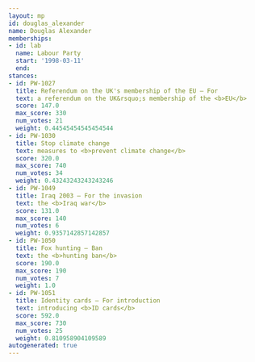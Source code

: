 ```yaml
---
layout: mp
id: douglas_alexander
name: Douglas Alexander
memberships:
- id: lab
  name: Labour Party
  start: '1998-03-11'
  end: 
stances:
- id: PW-1027
  title: Referendum on the UK's membership of the EU — For
  text: a referendum on the UK&rsquo;s membership of the <b>EU</b>
  score: 147.0
  max_score: 330
  num_votes: 21
  weight: 0.44545454545454544
- id: PW-1030
  title: Stop climate change
  text: measures to <b>prevent climate change</b>
  score: 320.0
  max_score: 740
  num_votes: 34
  weight: 0.43243243243243246
- id: PW-1049
  title: Iraq 2003 — For the invasion
  text: the <b>Iraq war</b>
  score: 131.0
  max_score: 140
  num_votes: 6
  weight: 0.9357142857142857
- id: PW-1050
  title: Fox hunting — Ban
  text: the <b>hunting ban</b>
  score: 190.0
  max_score: 190
  num_votes: 7
  weight: 1.0
- id: PW-1051
  title: Identity cards — For introduction
  text: introducing <b>ID cards</b>
  score: 592.0
  max_score: 730
  num_votes: 25
  weight: 0.810958904109589
autogenerated: true
---
```

